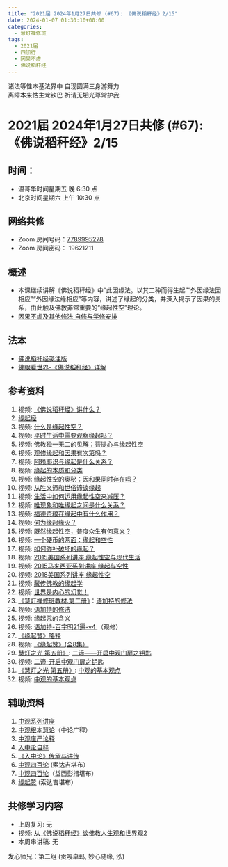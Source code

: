 ```yaml
---
title: "2021届 2024年1月27日共修 (#67): 《佛说稻秆经》2/15"
date: 2024-01-07 01:30:10+00:00
categories:
  - 慧灯禅修班
tags:
  - 2021届
  - 四加行
  - 因果不虚
  - 佛说稻秆经
---
```

诸法等性本基法界中 自现圆满三身游舞力\
离障本来怙主龙钦巴 祈请无垢光尊常护我

# 2021届 2024年1月27日共修 (#67): 《佛说稻秆经》2/15

## 时间：

* 温哥华时间星期五 晚 6:30 点
* 北京时间星期六 上午 10:30 点

## 网络共修

* Zoom 房间号码：[7789995278](https://us02web.zoom.us/j/7789995278?pwd=VjZmbWJFY2k2K0E5RVB2cTNIQmhqUT09)
* Zoom 房间密码： 19621211

## 概述

* 本课继续讲解《佛说稻秆经》中“此因缘法。以其二种而得生起”“外因缘法因相应”“外因缘法缘相应”等内容，讲述了缘起的分类，并深入揭示了因果的关系，由此触及佛教非常重要的“缘起性空”理论。 
* [因果不虚及其他修法 自修与学修安排 ](https://fohuifayu.com/index.php/huideng-jiangtang/chanxiuke/zen-03/8655-zen03-ygbx?title=%E4%BD%9B%E8%AF%B4%E7%A8%BB%E7%A7%86%E7%BB%8F)

## 法本

* [](https://www.huidengvan.com/pages/fsdgj/)[](/f/up/佛眼看世界-《佛说稻秆经》详解.pdf)[佛说稻秆经笺注版](https://www.huidengvan.com/pages/fsdgj/)
* [佛眼看世界-《佛说稻秆经》详解](https://fohuifayu.com/index.php/huideng-zhiguang/dianzi-congshu/jingdian-jiedu/jingdian-jiedu-5)

## 参考资料[](https://www.huidengvan.com/posts/2023-08-05-2021%E5%B1%8A-2023%E5%B9%B48%E6%9C%8812%E6%97%A5%E5%85%B1%E4%BF%AE-46-%E8%BD%AE%E5%9B%9E%E8%BF%87%E6%82%A3%E6%95%B4%E4%BD%932-2%E4%B8%89%E6%A0%B9%E6%9C%AC%E8%8B%A6/)

1. 视频: [《佛说稻秆经》讲什么？](https://fohuifayu.com/index.php/shipin-jingcui/jingcai-shipin/3098-Y16123-Y09?title=)
2. [](https://fohuifayu.com/index.php/shipin-jingcui/jingcai-shipin/3098-Y16123-Y09?title=)[缘起经](https://fohuifayu.com/index.php/other-column/xiangguan-jinglun/jingdian/yuanqi-jing/8377-d33?title=)
3. 视频: [什么是缘起性空？](https://fohuifayu.com/index.php/shipin-jingcui/jingcai-shipin/8027-y14049-y02?title=) 
4. 视频: [平时生活中需要观察缘起吗？](https://fohuifayu.com/index.php/shipin-jingcui/wenda-zhailu/5517-V19006-V08?title=)
5. 视频: [佛教独一无二的见解：菩提心与缘起性空 ](https://fohuifayu.com/index.php/shipin-jingcui/jingcai-shipin/5141-Y16029-Y01?title=)
6. 视频: [观修缘起和因果有次第吗？](https://fohuifayu.com/index.php/shipin-jingcui/wenda-zhailu/4829-V19030-V07?title=)
7. 视频: [阿赖耶识与缘起是什么关系？](https://fohuifayu.com/index.php/shipin-jingcui/wenda-zhailu/4772-V19026-V02?title=)
8. 视频: [缘起的本质和分类](https://fohuifayu.com/index.php/shipin-jingcui/jingcai-shipin/3486-Y16124-Y03?title=)
9. 视频: [缘起性空的奥秘：因和果同时存在吗？](https://fohuifayu.com/index.php/shipin-jingcui/jingcai-shipin/3412-Y16124-Y08?title=)
10. 视频: [从胜义谛和世俗谛谈缘起](https://fohuifayu.com/index.php/shipin-jingcui/jingcai-shipin/3282-Y16129-Y07?title=)
11. 视频: [生活中如何运用缘起性空来减压？](https://fohuifayu.com/index.php/shipin-jingcui/wenda-zhailu/3134-V16128-V22?title=)
12. 视频: [唯现象和唯缘起之间是什么关系？](https://fohuifayu.com/index.php/shipin-jingcui/wenda-zhailu/3079-V16129-V16?title=)
13. 视频: [福德资粮在缘起中有什么作用？](https://fohuifayu.com/index.php/shipin-jingcui/wenda-zhailu/3042-V16129-V12?title=)
14. 视频: [何为缘起缘灭？](https://fohuifayu.com/index.php/shipin-jingcui/jingcai-shipin/2922-Y16123-Y05?title=)
15. 视频: [既然缘起性空，普度众生有何意义？](https://fohuifayu.com/index.php/shipin-jingcui/wenda-zhailu/2688-V16127-V02?title=)
16. 视频: [一个硬币的两面：缘起和空性](https://fohuifayu.com/index.php/shipin-jingcui/jingcai-shipin/2633-Y16124-Y02?title=)
17. 视频: [如何弥补破坏的缘起？](https://fohuifayu.com/index.php/shipin-jingcui/wenda-zhailu/2092-W16017-V05?title=) 
18. 视频: [2015美国系列讲座 缘起性空与现代生活](https://fohuifayu.com/index.php/huideng-jiangtang/huanqiu-xilie/mei-guo/1126-l15015?title=)
19. 视频: [2015马来西亚系列讲座 缘起与空性](https://fohuifayu.com/index.php/huideng-jiangtang/huanqiu-xilie/malai-xiya/846-l15001?title=)
20. 视频: [2018美国系列讲座 缘起性空](https://fohuifayu.com/index.php/huideng-jiangtang/huanqiu-xilie/mei-guo/2912-l18051?title=)
21. 视频: [藏传佛教的缘起学](https://fohuifayu.com/index.php/huideng-jiangtang/fofa-jianxiu/zangchuan-fojiao-xilie/765-l12039?title=) 
22. 视频: [世界是内心的幻觉！](https://fohuifayu.com/index.php/shipin-jingcui/jingcai-shipin/5974-y10008-y03)
23. [《慧灯禅修班教材.第二册》](https://huidengchanxiu.net/books/b2)：[语加持的修法](https://huidengchanxiu.net/books/b2/2-15)
24. [](https://huidengchanxiu.net/books/b2/2-15)视频: [语加持的修法](https://fohuifayu.com/index.php/huideng-jiangtang/chanxiuke/zen-02/8269-l12006?title=) 
25. [](https://huidengchanxiu.net/books/b2/2-15)视频: [](https://fohuifayu.com/index.php/huideng-jiangtang/chanxiuke/zen-02/8269-l12006?title=)[缘起咒的含义](https://fohuifayu.com/index.php/shipin-jingcui/jingcai-shipin/3163-Y16130-Y02?title=) 
26. 视频: [语加持-百字明21遍-v4 ](https://s3.ap-northeast-1.wasabisys.com/hdcx/hdv/v/yjc-bzm-2023-f4.mp4)（观修）
27. [《缘起赞》略释](https://fohuifayu.com/index.php/huideng-zhiguang/dianzi-congshu/jingdian-jiedu/jingdian-jiedu-4)
28. 视频: [《缘起赞》(全8集）](https://fohuifayu.com/index.php/huideng-jiangtang/jingdian-jiedu/yuanqi-zan)
29. [慧灯之光 第五册》](https://fohuifayu.com/index.php/huideng-zhiguang/huideng-series/wu-ce): [二谛——开启中观门扉之钥匙 ](https://fohuifayu.com/index.php/huideng-zhiguang/huideng-series/wu-ce/144-a00011)
30. 视频: [](https://fohuifayu.com/index.php/huideng-jiangtang/jingdian-jiedu/yuanqi-zan)[二谛-开启中观门扉之钥匙](https://fohuifayu.com/index.php/huideng-jiangtang/fofa-jianxiu/kong-xing/1688-u14068)
31. [《慧灯之光 第五册》](https://fohuifayu.com/index.php/huideng-zhiguang/huideng-series/wu-ce): [中观的基本观点](https://fohuifayu.com/index.php/huideng-zhiguang/huideng-series/wu-ce/147-a00012)[](https://fohuifayu.com/index.php/huideng-zhiguang/huideng-series/wu-ce/147-a00012)
32. 视频: [](https://fohuifayu.com/index.php/huideng-jiangtang/jingdian-jiedu/yuanqi-zan)[中观的基本观点](https://fohuifayu.com/index.php/huideng-jiangtang/fofa-jianxiu/kong-xing/1837-b00112) 

## **辅助资料**

1. [](https://fohuifayu.com/index.php/huideng-jiangtang/jingdian-jiedu/yuanqi-zan)[中观系列讲座](https://www.riyuebianzhao.com/%E7%B3%BB%E5%88%97%E8%AE%B2%E5%BA%A7/%E4%B8%AD%E8%A7%82%E7%B3%BB%E5%88%97%E8%AE%B2%E5%BA%A7)
2. [中观根本慧论](https://www.riyuebianzhao.com/%E9%AB%98%E7%BA%A7/%E4%B8%AD%E8%A7%82/%E4%B8%AD%E8%A7%82%E6%A0%B9%E6%9C%AC%E6%85%A7%E8%AE%BA)（中论广释）
3. [中观庄严论释](https://www.riyuebianzhao.com/%E9%AB%98%E7%BA%A7/%E4%B8%AD%E8%A7%82/%E4%B8%AD%E8%A7%82%E5%BA%84%E4%B8%A5%E8%AE%BA%E9%87%8A)
4. [入中论自释](https://www.xianmixuezi.com/%E8%88%AC%E8%8B%A5%E6%96%87%E5%BA%93/%E8%88%AC%E8%8B%A5%E6%96%87%E5%BA%938-%E5%85%A5%E4%B8%AD%E8%AE%BA%E8%87%AA%E9%87%8A)
5. [《入中论》传承与讲传](https://www.zhihuihai.net/%E5%AD%A6%E4%BD%9B%E4%B9%8B%E5%AE%B6/%E9%AB%98%E7%BA%A7%E8%AF%BE%E7%A8%8B/%E4%B8%AD%E8%A7%82/%E5%85%A5%E4%B8%AD%E8%AE%BA%E4%BC%A0%E6%89%BF%E4%B8%8E%E4%BC%A0%E8%AE%B2)
6. [中观四百论](https://www.riyuebianzhao.com/%E4%BA%94%E8%AE%BA/%E4%B8%AD%E8%A7%82%E5%9B%9B%E7%99%BE%E8%AE%BA)  (索达吉堪布）
7. [中观四百论](https://www.xianmixuezi.com/%E8%88%AC%E8%8B%A5%E6%96%87%E5%BA%93/%E8%88%AC%E8%8B%A5%E6%96%87%E5%BA%939-%E4%B8%AD%E8%A7%82%E5%9B%9B%E7%99%BE%E8%AE%BA)（益西彭措堪布）
8. [缘起赞](https://www.riyuebianzhao.com/%E9%AB%98%E7%BA%A7/%E4%B8%AD%E8%A7%82/%E7%BC%98%E8%B5%B7%E8%B5%9E) (索达吉堪布）

## **共修学习内容**

* 上周复习: [](https://www.huidengvan.com/f/up/%E4%B8%B2%E8%AE%B2%E7%A8%BF-%E7%94%9F%E8%8B%A6%E8%80%81%E8%8B%A6.ppt)[](https://www.huidengvan.com/f/up/%E4%B8%8A%E5%91%A8%E5%A4%8D%E4%B9%A0-%E7%97%85%E8%8B%A6.docx)[](https://www.huidengvan.com/f/up/%E4%B8%B2%E8%AE%B2%E7%A8%BF-%E7%88%B1%E5%88%AB%E7%A6%BB%E8%8B%A6.docx)[](/f/up/上周复习-不欲临苦.docx)无
* [](/f/up/串讲稿-人生八苦.pdf)视频: [从《佛说稻秆经》谈佛教人生观和世界观2](https://fohuifayu.com/index.php/huideng-jiangtang/rensheng-zhihui/2016-07-21-09-15-04/2017-01-20-04-20-16/1706-l16124)
* 本周串讲稿: [](https://www.huidengvan.com/f/up/%E4%B8%B2%E8%AE%B2%E7%A8%BF-%E7%94%9F%E8%8B%A6%E8%80%81%E8%8B%A6.ppt)[](https://www.huidengvan.com/f/up/%E4%B8%8A%E5%91%A8%E5%A4%8D%E4%B9%A0-%E7%97%85%E8%8B%A6.docx)[](https://www.huidengvan.com/f/up/%E4%B8%B2%E8%AE%B2%E7%A8%BF-%E7%88%B1%E5%88%AB%E7%A6%BB%E8%8B%A6.docx)[](/f/up/上周复习-不欲临苦.docx)无

发心师兄：第二组 (贡嘎卓玛, 妙心随缘, 泓)
